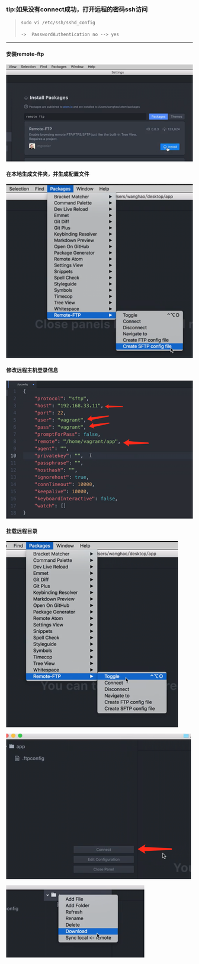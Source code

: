 ### tip:如果没有connect成功，打开远程的密码ssh访问

> ```
> sudo vi /etc/ssh/sshd_config
>
> ->  PasswordAuthentication no --> yes
> ```

---

#### 

#### 

#### 安装remote-ftp

![](/assets/imporsdft.png)

#### 在本地生成文件夹，并生成配置文件

![](/assets/impor23erfdt.png)

#### 修改远程主机登录信息

![](/assets/impordsrghtt.png)

#### 挂载远程目录

![](/assets/impsdfdfort.png)

![](/assets/imporsdfdsfsdft.png)

![](/assets/impor123xaft.png)

